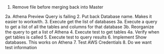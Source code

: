 1. Remove file before merging back into Master

2a. Athena Preview Query is failing
2. Put back Database name.  Makes it easier to workwith.
3. Execute get the list of databases
3a. Execute a query to get a list of all the tables and columns for that database
3b. Reorganize the query to get a list of Athena
4. Execute test to get tables
4a. Verify when get tables is called
5. Execute test to query results
6. Implement Show databases.  This works on Athena
7. Test AWS Credentials
8. Do we want test information